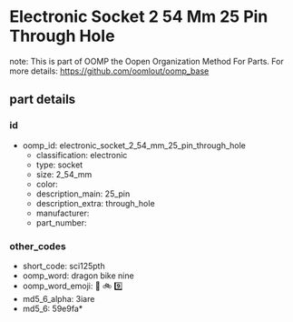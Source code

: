 # Electronic Socket 2 54 Mm 25 Pin Through Hole  

note: This is part of OOMP the Oopen Organization Method For Parts. For more details: https://github.com/oomlout/oomp_base

##  part details





### id
* oomp_id: electronic_socket_2_54_mm_25_pin_through_hole
  * classification: electronic
  * type: socket
  * size: 2_54_mm
  * color: 
  * description_main: 25_pin
  * description_extra: through_hole
  * manufacturer: 
  * part_number: 

### other_codes
* short_code: sci125pth
* oomp_word: dragon bike nine
* oomp_word_emoji: :dragon: :bike: :nine:
* md5_6_alpha: 3iare
* md5_6: 59e9fa* 